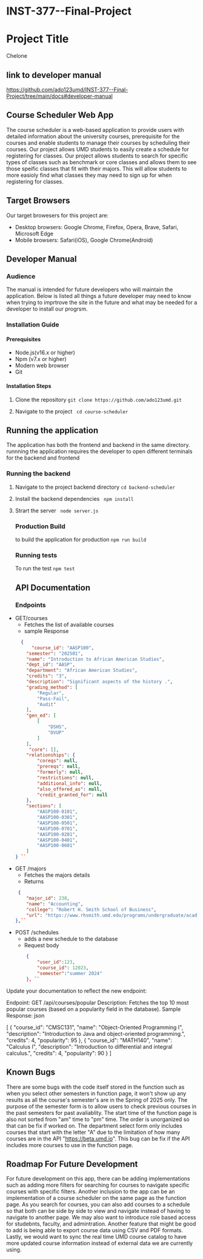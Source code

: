 # INST-377--Final-Project
# Project Title 
Chelone

## link to developer manual
https://github.com/ado123umd/INST-377--Final-Project/tree/main/docs#developer-manual


## Course Scheduler Web App
 The course scheduler is a web-based application to provide users with detailed information about the university courses, prerequisite for the courses and enable students to manage their courses by scheduling their courses.
Our project allows UMD students to easily create a schedule for registering for classes. Our project allows students to search for specific types of classes such as benchmark or core classes and allows them to see those speific classes that fit with their majors. This will allow students to more easioly find what classes they may need to sign up for when registering for classes.


 ## Target Browsers
 Our target browesers for this project are:
  - Desktop browsers: Google Chrome, Firefox, Opera, Brave, Safari, Microsoft Edge
  - Mobile browsers: Safari(iOS), Google Chrome(Android) 


  ## Developer Manual
   ### Audience
   The manual is intended for future developers who will maintain the application. Below is listed all things a future developer may need to know when trying to imprtrove the site in the future and what may be needed for a developer to install our progrsm.

   ### Installation Guide
   #### Prerequisites
   - Node.js(v16.x or higher)
   - Npm (v7.x or higher)
   - Modern web browser
   - Git



   #### Installation Steps
   1. Clone the repository
   `` git clone https://github.com/ado123umd.git ``

   2. Navigate to the project
   `` cd course-scheduler``



 ## Running the application
The application has both the frontend and backend in the same directory. runnning the application requires the developer to open different terminals for the backend and frontend

### Running the backend
1. Navigate to the project backend directory
    ``cd backend-scheduler``
2. Install the backend dependencies
    `` npm install``
 3. Strart the server
    `` node server.js`` 


    ### Production Build
     to build the application for production
    `` npm run build ``

    ### Running tests
     To run the test
    `` npm test ``


    ## API Documentation

    ### Endpoints
-  GET/courses
    - Fetches the list of available courses 
    - sample Response
    ``` json
      {
          "course_id": "AASP100",
        "semester": "202501",
        "name": "Introduction to African American Studies",
        "dept_id": "AASP",
        "department": "African American Studies",
        "credits": "3",
        "description": "Significant aspects of the history .",
        "grading_method": [
            "Regular",
            "Pass-Fail",
            "Audit"
        ],
        "gen_ed": [
            [
                "DSHS",
                "DVUP"
            ]
        ],
         "core": [],
        "relationships": {
            "coreqs": null,
            "prereqs": null,
            "formerly": null,
            "restrictions": null,
            "additional_info": null,
            "also_offered_as": null,
            "credit_granted_for": null
        },
        "sections": [
            "AASP100-0101",
            "AASP100-0301",
            "AASP100-0501",
            "AASP100-0701",
            "AASP100-0201",
            "AASP100-0401",
            "AASP100-0601"
        ]
    } ``
    
-  GET /majors
    - Fetches the majors details
    - Returns
    ``` json
     {
        "major_id": 238,
        "name": "Accounting",
        "college": "Robert H. Smith School of Business",
        "url": "https://www.rhsmith.umd.edu/programs/undergraduate/academics/academic-majors"
    },``

- POST /schedules
     - adds a new schedule to the database
     - Request body
    ``` json
        {
            "user_id":123,
            "course_id": 12023,
            "semester":"summer 2024"
        }, ``
 
 Update your documentation to reflect the new endpoint:

Endpoint: GET /api/courses/popular
Description: Fetches the top 10 most popular courses (based on a popularity field in the database).
Sample Response:
json

[
    {
        "course_id": "CMSC131",
        "name": "Object-Oriented Programming I",
        "description": "Introduction to Java and object-oriented programming.",
        "credits": 4,
        "popularity": 95
    },
    {
        "course_id": "MATH140",
        "name": "Calculus I",
        "description": "Introduction to differential and integral calculus.",
        "credits": 4,
        "popularity": 90
    }
]

## Known Bugs
There are some bugs with the code itself stored in the function such as when you select other semesters in function page, it won't show up any results as all the course's semester's are in the Spring of 2025 only. The purpose of the semester form is to allow users to check previous courses in the past semesters for past avaliablity. The start time of the function page is also not sorted from "am" time to "pm" time. The order is unorganized so that can be fix if worked on. The department select form only includes courses that start with the letter "A" due to the limitation of how many courses are in the API "https://beta.umd.io". This bug can be fix if the API includes more courses to use in the function page.

## Roadmap For Future Development
For future development on this app, there can be adding implementations such as adding more filters for searching for courses to navigate specific courses with specific filters. Another inclusion to the app can be an implementation of a course scheduler on the same page as the function page. As you search for courses, you can also add courses to a schedule so that both can be side by side to view and navigate instead of having to navigate to another page. We may also want to introduce role based access for studebnts, faculty, and admintration. Another feature that might be good to add is being able to export course data using CSV and PDF formats. Lastly, we would want to sync the real time UMD course catalog to have more updated course information instead of external data we are currently using.